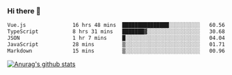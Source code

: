### Hi there 👋



<!--
**webB1an/webB1an** is a ✨ _special_ ✨ repository because its `README.md` (this file) appears on your GitHub profile.

Here are some ideas to get you started:

- 🔭 I’m currently working on ...
- 🌱 I’m currently learning ...
- 👯 I’m looking to collaborate on ...
- 🤔 I’m looking for help with ...
- 💬 Ask me about ...
- 📫 How to reach me: ...
- 😄 Pronouns: ...
- ⚡ Fun fact: ...
-->

<!--START_SECTION:waka-->

```txt
Vue.js               16 hrs 48 mins  ███████████████░░░░░░░░░░   60.56 %
TypeScript           8 hrs 31 mins   ███████▓░░░░░░░░░░░░░░░░░   30.68 %
JSON                 1 hr 7 mins     █░░░░░░░░░░░░░░░░░░░░░░░░   04.04 %
JavaScript           28 mins         ▒░░░░░░░░░░░░░░░░░░░░░░░░   01.71 %
Markdown             15 mins         ▒░░░░░░░░░░░░░░░░░░░░░░░░   00.96 %
```

<!--END_SECTION:waka-->


[![Anurag's github stats](https://github-readme-stats.vercel.app/api?username=webB1an&show_icons=true&theme=radical)](https://github.com/anuraghazra/github-readme-stats)

